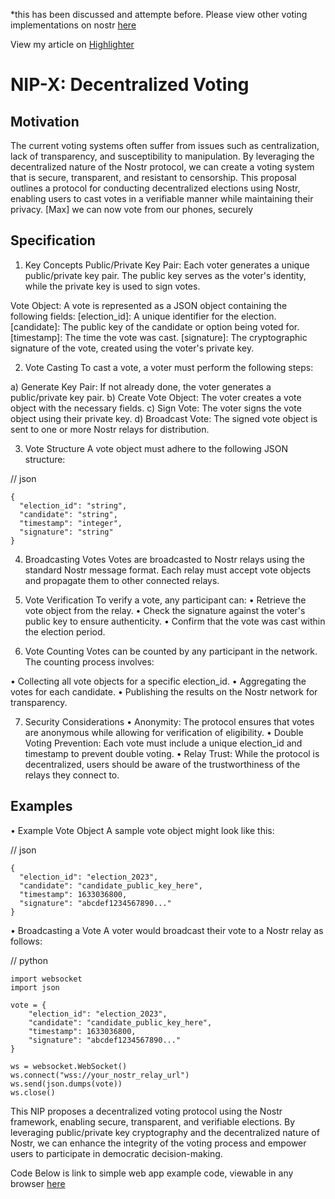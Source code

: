 *this has been discussed and attempte before. Please view other voting implementations on nostr [here](https://github.com/therealsupermax/NostrVote/blob/main/past%20nostr%20voting%20attempts.md)

View my article on [Highlighter]([https://github.com/therealsupermax/NostrVote](https://highlighter.com/a/naddr1qvzqqqr4gupzptssprfrjv9hwmqcpyhka26pujcflnelq0ekgxcmfehw82skd4mqqpsyummnw3ez65n9wehkcat5d9hkut2sdaehx6tzd3jj65m0d36hg6t0deej6ar0946xsefdf4shg6r9d4shg6trv9kz6jtdwphhxumfvf5kc6t5d9jhxtt0vck4vmm5d9hxwt2n09ehgetdwvkn2eryd3jxsuekeyx))


# NIP-X: Decentralized Voting
## Motivation
The current voting systems often suffer from issues such as centralization, lack of transparency, and susceptibility to manipulation. By leveraging the decentralized nature of the Nostr protocol, we can create a voting system that is secure, transparent, and resistant to censorship. This proposal outlines a protocol for conducting decentralized elections using Nostr, enabling users to cast votes in a verifiable manner while maintaining their privacy. [Max] we can now vote from our phones, securely 


## Specification

1. Key Concepts
Public/Private Key Pair: Each voter generates a unique public/private key pair. The public key serves as the voter's identity, while the private key is used to sign votes.

Vote Object: A vote is represented as a JSON object containing the following fields:
[election_id]: A unique identifier for the election.
[candidate]: The public key of the candidate or option being voted for.
[timestamp]: The time the vote was cast.
[signature]: The cryptographic signature of the vote, created using the voter's private key.

2. Vote Casting
To cast a vote, a voter must perform the following steps:

a) Generate Key Pair: If not already done, the voter generates a public/private key pair.
b) Create Vote Object: The voter creates a vote object with the necessary fields.
c) Sign Vote: The voter signs the vote object using their private key.
d) Broadcast Vote: The signed vote object is sent to one or more Nostr relays for distribution.

3. Vote Structure
A vote object must adhere to the following JSON structure:

// json
```
{
  "election_id": "string",
  "candidate": "string",
  "timestamp": "integer",
  "signature": "string"
}
```


4. Broadcasting Votes
Votes are broadcasted to Nostr relays using the standard Nostr message format.
Each relay must accept vote objects and propagate them to other connected relays.

6. Vote Verification
To verify a vote, any participant can:
• Retrieve the vote object from the relay.
• Check the signature against the voter's public key to ensure authenticity.
• Confirm that the vote was cast within the election period.

7. Vote Counting
Votes can be counted by any participant in the network. The counting process involves:

• Collecting all vote objects for a specific election_id.
• Aggregating the votes for each candidate.
• Publishing the results on the Nostr network for transparency.

7. Security Considerations
• Anonymity: The protocol ensures that votes are anonymous while allowing for verification of eligibility.
• Double Voting Prevention: Each vote must include a unique election_id and timestamp to prevent double voting.
• Relay Trust: While the protocol is decentralized, users should be aware of the trustworthiness of the relays they connect to.


## Examples
• Example Vote Object
A sample vote object might look like this:

// json
```
{
  "election_id": "election_2023",
  "candidate": "candidate_public_key_here",
  "timestamp": 1633036800,
  "signature": "abcdef1234567890..."
}
```



• Broadcasting a Vote
A voter would broadcast their vote to a Nostr relay as follows:

// python
```
import websocket
import json

vote = {
    "election_id": "election_2023",
    "candidate": "candidate_public_key_here",
    "timestamp": 1633036800,
    "signature": "abcdef1234567890..."
}

ws = websocket.WebSocket()
ws.connect("wss://your_nostr_relay_url")
ws.send(json.dumps(vote))
ws.close()
```




This NIP proposes a decentralized voting protocol using the Nostr framework, enabling secure, transparent, and verifiable elections. By leveraging public/private key cryptography and the decentralized nature of Nostr, we can enhance the integrity of the voting process and empower users to participate in democratic decision-making.

Code
Below is link to simple web app example code, viewable in any browser
[here]([https://](https://github.com/therealsupermax/NostrVote/blob/main/voting_app.html))

